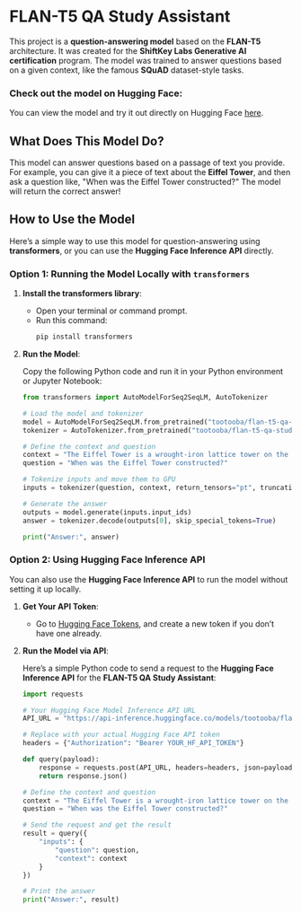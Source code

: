 # FLAN-T5 QA Study Assistant

This project is a **question-answering model** based on the **FLAN-T5** architecture. It was created for the **ShiftKey Labs Generative AI certification** program. The model was trained to answer questions based on a given context, like the famous **SQuAD** dataset-style tasks.

### Check out the model on Hugging Face:
You can view the model and try it out directly on Hugging Face [here](https://huggingface.co/tootooba/flan-t5-qa-study-assistant).

## What Does This Model Do?

This model can answer questions based on a passage of text you provide. For example, you can give it a piece of text about the **Eiffel Tower**, and then ask a question like, "When was the Eiffel Tower constructed?" The model will return the correct answer!

## How to Use the Model

Here’s a simple way to use this model for question-answering using **transformers**, or you can use the **Hugging Face Inference API** directly.

### Option 1: Running the Model Locally with `transformers`

1. **Install the transformers library**:
   - Open your terminal or command prompt.
   - Run this command:
     ```bash
     pip install transformers
     ```

2. **Run the Model**:

   Copy the following Python code and run it in your Python environment or Jupyter Notebook:
   
   ```python
   from transformers import AutoModelForSeq2SeqLM, AutoTokenizer

   # Load the model and tokenizer
   model = AutoModelForSeq2SeqLM.from_pretrained("tootooba/flan-t5-qa-study-assistant").to("cuda")
   tokenizer = AutoTokenizer.from_pretrained("tootooba/flan-t5-qa-study-assistant")

   # Define the context and question
   context = "The Eiffel Tower is a wrought-iron lattice tower on the Champ de Mars in Paris, France. It was constructed between 1887 and 1889 as the entrance arch for the 1889 World's Fair."
   question = "When was the Eiffel Tower constructed?"

   # Tokenize inputs and move them to GPU
   inputs = tokenizer(question, context, return_tensors="pt", truncation=True, padding=True).to("cuda")

   # Generate the answer
   outputs = model.generate(inputs.input_ids)
   answer = tokenizer.decode(outputs[0], skip_special_tokens=True)

   print("Answer:", answer)

### Option 2: Using Hugging Face Inference API

You can also use the **Hugging Face Inference API** to run the model without setting it up locally.

1. **Get Your API Token**:
   - Go to [Hugging Face Tokens](https://huggingface.co/settings/ttokens), and create a new token if you don’t have one already.

2. **Run the Model via API**:

   Here’s a simple Python code to send a request to the **Hugging Face Inference API** for the **FLAN-T5 QA Study Assistant**:

   ```python
   import requests

   # Your Hugging Face Model Inference API URL
   API_URL = "https://api-inference.huggingface.co/models/tootooba/flan-t5-qa-study-assistant"
   
   # Replace with your actual Hugging Face API token
   headers = {"Authorization": "Bearer YOUR_HF_API_TOKEN"}

   def query(payload):
       response = requests.post(API_URL, headers=headers, json=payload)
       return response.json()

   # Define the context and question
   context = "The Eiffel Tower is a wrought-iron lattice tower on the Champ de Mars in Paris, France. It was constructed between 1887 and 1889 as the entrance arch for the 1889 World's Fair."
   question = "When was the Eiffel Tower constructed?"

   # Send the request and get the result
   result = query({
       "inputs": {
           "question": question,
           "context": context
       }
   })

   # Print the answer
   print("Answer:", result)
